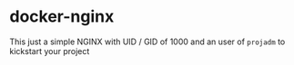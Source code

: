 # docker-nginx

This just a simple NGINX with UID / GID of 1000 and an user of `projadm` to kickstart your project
